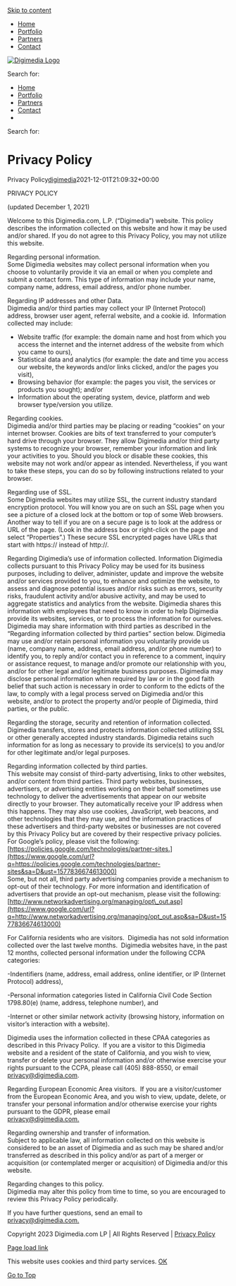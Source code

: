[Skip to content](#content)

* [Home](https://www.digimedia.com/)
* [Portfolio](https://www.digimedia.com/portfolio/)
* [Partners](https://www.digimedia.com/partners/)
* [Contact](https://www.digimedia.com/contact/)

[![Digimedia Logo](https://www.digimedia.com/wp-content/uploads/2014/12/digilogo.png)](https://www.digimedia.com/)

Search for: 

[](#)

* [Home](https://www.digimedia.com/)
* [Portfolio](https://www.digimedia.com/portfolio/)
* [Partners](https://www.digimedia.com/partners/)
* [Contact](https://www.digimedia.com/contact/)
* [](# "Search")

Search for: 

Privacy Policy
==============

Privacy Policy[digimedia](https://www.digimedia.com/author/digimedia/ "Posts by digimedia")2021-12-01T21:09:32+00:00

PRIVACY POLICY

(updated December 1, 2021)

Welcome to this Digimedia.com, L.P. (“Digimedia”) website. This policy describes the information collected on this website and how it may be used and/or shared. If you do not agree to this Privacy Policy, you may not utilize this website.

Regarding personal information.  
Some Digimedia websites may collect personal information when you choose to voluntarily provide it via an email or when you complete and submit a contact form. This type of information may include your name, company name, address, email address, and/or phone number.

  
Regarding IP addresses and other Data.  
Digimedia and/or third parties may collect your IP (Internet Protocol) address, browser user agent, referral website, and a cookie id.  Information collected may include:

* Website traffic (for example: the domain name and host from which you access the internet and the internet address of the website from which you came to ours),
* Statistical data and analytics (for example: the date and time you access our website, the keywords and/or links clicked, and/or the pages you visit),
* Browsing behavior (for example: the pages you visit, the services or products you sought); and/or
* Information about the operating system, device, platform and web browser type/version you utilize.

  
Regarding cookies.  
Digimedia and/or third parties may be placing or reading “cookies” on your internet browser. Cookies are bits of text transferred to your computer’s hard drive through your browser. They allow Digimedia and/or third party systems to recognize your browser, remember your information and link your activities to you. Should you block or disable these cookies, this website may not work and/or appear as intended. Nevertheless, if you want to take these steps, you can do so by following instructions related to your browser.

  
Regarding use of SSL.  
Some Digimedia websites may utilize SSL, the current industry standard encryption protocol. You will know you are on such an SSL page when you see a picture of a closed lock at the bottom or top of some Web browsers. Another way to tell if you are on a secure page is to look at the address or URL of the page. (Look in the address box or right-click on the page and select “Properties”.) These secure SSL encrypted pages have URLs that start with https:// instead of http://.

  
Regarding Digimedia’s use of information collected. Information Digimedia collects pursuant to this Privacy Policy may be used for its business purposes, including to deliver, administer, update and improve the website and/or services provided to you, to enhance and optimize the website, to assess and diagnose potential issues and/or risks such as errors, security risks, fraudulent activity and/or abusive activity, and may be used to aggregate statistics and analytics from the website. Digimedia shares this information with employees that need to know in order to help Digimedia provide its websites, services, or to process the information for ourselves. Digimedia may share information with third parties as described in the “Regarding information collected by third parties” section below. Digimedia may use and/or retain personal information you voluntarily provide us (name, company name, address, email address, and/or phone number) to identify you, to reply and/or contact you in reference to a comment, inquiry or assistance request, to manage and/or promote our relationship with you, and/or for other legal and/or legitimate business purposes. Digimedia may disclose personal information when required by law or in the good faith belief that such action is necessary in order to conform to the edicts of the law, to comply with a legal process served on Digimedia and/or this website, and/or to protect the property and/or people of Digimedia, third parties, or the public.

  
Regarding the storage, security and retention of information collected.  
Digimedia transfers, stores and protects information collected utilizing SSL or other generally accepted industry standards. Digimedia retains such information for as long as necessary to provide its service(s) to you and/or for other legitimate and/or legal purposes.

  
Regarding information collected by third parties.  
This website may consist of third-party advertising, links to other websites, and/or content from third parties. Third party websites, businesses, advertisers, or advertising entities working on their behalf sometimes use technology to deliver the advertisements that appear on our website directly to your browser. They automatically receive your IP address when this happens. They may also use cookies, JavaScript, web beacons, and other technologies that they may use, and the information practices of these advertisers and third-party websites or businesses are not covered by this Privacy Policy but are covered by their respective privacy policies. For Google’s policy, please visit the following:  
[https://policies.google.com/technologies/partner-sites.](https://www.google.com/url?q=https://policies.google.com/technologies/partner-sites&sa=D&ust=1577836674613000)  
Some, but not all, third party advertising companies provide a mechanism to opt-out of their technology. For more information and identification of advertisers that provide an opt-out mechanism, please visit the following:  
[http://www.networkadvertising.org/managing/opt\_out.asp](https://www.google.com/url?q=http://www.networkadvertising.org/managing/opt_out.asp&sa=D&ust=1577836674613000)

  
For California residents who are visitors.  Digimedia has not sold information collected over the last twelve months.  Digimedia websites have, in the past 12 months, collected personal information under the following CCPA categories:  

\-Indentifiers (name, address, email address, online identifier, or IP (Internet Protocol) address),

\-Personal information categories listed in California Civil Code Section 1798.80(e) (name, address, telephone number), and  

\-Internet or other similar network activity (browsing history, information on visitor’s interaction with a website).

Digimedia uses the information collected in these CPAA categories as described in this Privacy Policy.  If you are a visitor to this Digimedia website and a resident of the state of California, and you wish to view, transfer or delete your personal information and/or otherwise exercise your rights pursuant to the CCPA, please call (405) 888-8550, or email privacy@digimedia.com.  

Regarding European Economic Area visitors.  If you are a visitor/customer from the European Economic Area, and you wish to view, update, delete, or transfer your personal information and/or otherwise exercise your rights pursuant to the GDPR, please email  
[privacy@digimedia.com.](mailto:privacy@digimedia.com)

  
Regarding ownership and transfer of information.  
Subject to applicable law, all information collected on this website is considered to be an asset of Digimedia and as such may be shared and/or transferred as described in this policy and/or as part of a merger or acquisition (or contemplated merger or acquisition) of Digimedia and/or this website.

  
Regarding changes to this policy.  
Digimedia may alter this policy from time to time, so you are encouraged to review this Privacy Policy periodically.

If you have further questions, send an email to  
[privacy@digimedia.com.](mailto:privacy@digimedia.com)

Copyright 2023 Digimedia.com LP | All Rights Reserved | [Privacy Policy](https://www.digimedia.com/privacy-policy/)

[Page load link](#)

This website uses cookies and third party services. [OK](#)

[Go to Top](#)